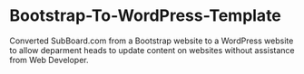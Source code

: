# Bootstrap-To-WordPress-Template
Converted SubBoard.com from a Bootstrap website to a WordPress website to allow deparment heads to update content on websites without assistance from Web Developer. 
